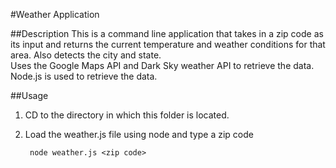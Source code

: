 #Weather Application

##Description
This is a command line application that takes in a zip code as its input and returns the current temperature and weather conditions for that area. Also detects the city and state.  
Uses the Google Maps API and Dark Sky weather API to retrieve the data.  
Node.js is used to retrieve the data.

##Usage
1) CD to the directory in which this folder is located.  
2) Load the weather.js file using node and type a zip code 
   
        node weather.js <zip code>
        